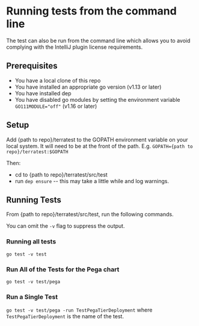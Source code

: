 # Running tests from the command line

The test can also be run from the command line which allows you to avoid complying with the IntelliJ plugin license requirements.

## Prerequisites
- You have a local clone of this repo
- You have installed an appropriate go version (v1.13 or later)
- You have installed dep
- You have disabled go modules by setting the environment variable `GO111MODULE="off"` (v1.16 or later)

## Setup
Add {path to repo}/terratest to the GOPATH environment variable on your local system.
It will need to be at the front of the path.  E.g. `GOPATH={path to repo}/terratest:$GOPATH`

Then:
- cd to {path to repo}/terratest/src/test
- run `dep ensure` -- this may take a little while and log warnings.

## Running Tests

From {path to repo}/terratest/src/test, run the following commands. 

You can omit the `-v` flag to suppress the output.

### Running all tests
`go test -v test`

### Run All of the Tests for the Pega chart
`go test -v test/pega`

### Run a Single Test
`go test -v test/pega -run TestPegaTierDeployment` where `TestPegaTierDeployment` is the name of the test.
